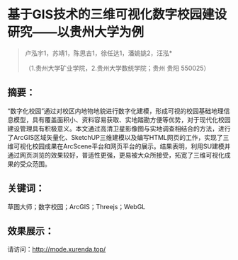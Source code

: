 # 基于GIS技术的三维可视化数字校园建设研究——以贵州大学为例

> 卢泓宇1，苏靖1，陈思吉1，徐任达1，潘姚姚2，汪泓*
>
> （1.贵州大学矿业学院，2.贵州大学数统学院；贵州 贵阳 550025）

 

## 摘要：

“数字化校园”通过对校区内地物地貌进行数字化建模，形成可视的校园基础地理信息模型，具有覆盖面积小、资料容易获取、实地踏勘方便等优势，对于现代化校园建设管理具有积极意义。本文通过高清卫星影像图与实地调查相结合的方法，进行了ArcGIS区域矢量化、SketchUP三维建模以及编写HTML网页的工作，实现了三维可视化校园成果在ArcScene平台和网页平台的展示。结果表明，利用SU建模并通过网页浏览的效果较好，普适性更强，更易被大众所接受，拓宽了三维可视化成果的受众范围。



## 关键词：

草图大师；数字校园；ArcGIS；Threejs；WebGL



## 效果展示：

请访问：http://mode.xurenda.top/